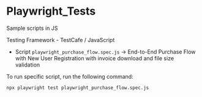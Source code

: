 # Playwright_Tests
Sample scripts in JS

Testing Framework - TestCafe / JavaScript
- Script `playwright_purchase_flow.spec.js` -> End-to-End Purchase Flow with New User Registration with invoice download and file size validation

To run specific script, run the following command:
```bash
npx playwright test playwright_purchase_flow.spec.js 
```
